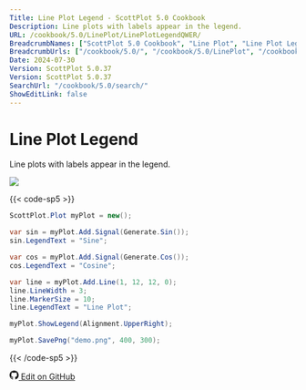 ```yaml
---
Title: Line Plot Legend - ScottPlot 5.0 Cookbook
Description: Line plots with labels appear in the legend.
URL: /cookbook/5.0/LinePlot/LinePlotLegendQWER/
BreadcrumbNames: ["ScottPlot 5.0 Cookbook", "Line Plot", "Line Plot Legend"]
BreadcrumbUrls: ["/cookbook/5.0/", "/cookbook/5.0/LinePlot", "/cookbook/5.0/LinePlot/LinePlotLegendQWER"]
Date: 2024-07-30
Version: ScottPlot 5.0.37
Version: ScottPlot 5.0.37
SearchUrl: "/cookbook/5.0/search/"
ShowEditLink: false
---
```


# Line Plot Legend


Line plots with labels appear in the legend.

[![](/cookbook/5.0/images/LinePlotLegendQWER.png?240729212327)](/cookbook/5.0/images/LinePlotLegendQWER.png?240729212327)

{{< code-sp5 >}}

```cs
ScottPlot.Plot myPlot = new();

var sin = myPlot.Add.Signal(Generate.Sin());
sin.LegendText = "Sine";

var cos = myPlot.Add.Signal(Generate.Cos());
cos.LegendText = "Cosine";

var line = myPlot.Add.Line(1, 12, 12, 0);
line.LineWidth = 3;
line.MarkerSize = 10;
line.LegendText = "Line Plot";

myPlot.ShowLegend(Alignment.UpperRight);

myPlot.SavePng("demo.png", 400, 300);

```

{{< /code-sp5 >}}

<a href='https://github.com/ScottPlot/ScottPlot/blob/main/src/ScottPlot5/ScottPlot5%20Cookbook/Recipes/PlotTypes/Line.cs'><svg xmlns="http://www.w3.org/2000/svg" width="16" height="16" fill="currentColor" class="mb-1 bi bi-github" viewBox="0 0 16 16">
  <path d="M8 0C3.58 0 0 3.58 0 8c0 3.54 2.29 6.53 5.47 7.59.4.07.55-.17.55-.38 0-.19-.01-.82-.01-1.49-2.01.37-2.53-.49-2.69-.94-.09-.23-.48-.94-.82-1.13-.28-.15-.68-.52-.01-.53.63-.01 1.08.58 1.23.82.72 1.21 1.87.87 2.33.66.07-.52.28-.87.51-1.07-1.78-.2-3.64-.89-3.64-3.95 0-.87.31-1.59.82-2.15-.08-.2-.36-1.02.08-2.12 0 0 .67-.21 2.2.82.64-.18 1.32-.27 2-.27s1.36.09 2 .27c1.53-1.04 2.2-.82 2.2-.82.44 1.1.16 1.92.08 2.12.51.56.82 1.27.82 2.15 0 3.07-1.87 3.75-3.65 3.95.29.25.54.73.54 1.48 0 1.07-.01 1.93-.01 2.2 0 .21.15.46.55.38A8.01 8.01 0 0 0 16 8c0-4.42-3.58-8-8-8"/>
</svg> Edit on GitHub</a>

